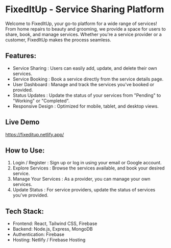 # FixedItUp - Service Sharing Platform

Welcome to FixedItUp, your go-to platform for a wide range of services! From home repairs to beauty and grooming, we provide a space for users to share, book, and manage services. Whether you're a service provider or a customer, FixedItUp makes the process seamless.

## Features:
-   Service Sharing  : Users can easily add, update, and delete their own services.
-   Service Booking  : Book a service directly from the service details page.
-   User Dashboard  : Manage and track the services you've booked or provided.
-   Status Updates  : Update the status of your services from "Pending" to "Working" or "Completed".
-   Responsive Design  : Optimized for mobile, tablet, and desktop views.

## Live Demo
https://fixeditup.netlify.app/

## How to Use:
1.   Login / Register  : Sign up or log in using your email or Google account.
2.   Explore Services  : Browse the services available, and book your desired service.
3.   Manage Your Services  : As a provider, you can manage your own services.
4.   Update Status  : For service providers, update the status of services you've provided.

## Tech Stack:
- Frontend: React, Tailwind CSS, Firebase
- Backend: Node.js, Express, MongoDB
- Authentication: Firebase
- Hosting: Netlify / Firebase Hosting

